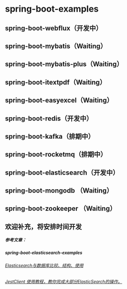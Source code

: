 # spring-boot-examples
## spring-boot-webflux（开发中）
## spring-boot-mybatis（Waiting）
## spring-boot-mybatis-plus（Waiting）
## spring-boot-itextpdf（Waiting）
## spring-boot-easyexcel（Waiting）
## spring-boot-redis（开发中）
## spring-boot-kafka（排期中）
## spring-boot-rocketmq（排期中）
## spring-boot-elasticsearch（开发中）
## spring-boot-mongodb （Waiting）
## spring-boot-zookeeper （Waiting）
## 欢迎补充，将安排时间开发
##### 参考文章：
##### spring-boot-elasticsearch-examples
###### <a href="https://blog.csdn.net/qq_37171353/article/details/95468021">Elasticsearch与数据库比较、结构、使用</a>
###### <a href="https://www.cnblogs.com/enenen/p/9122053.html">JestClient 使用教程，教你完成大部分ElasticSearch的操作。</a>
